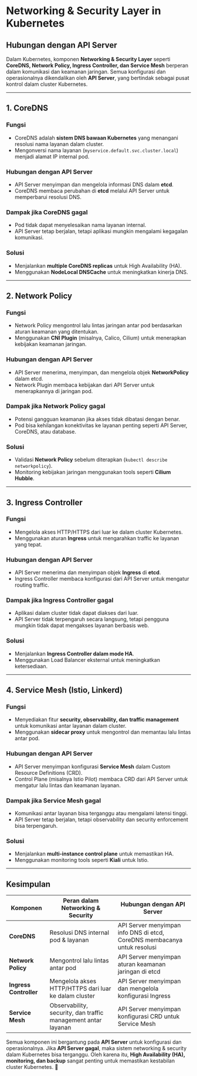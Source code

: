 # Networking & Security Layer in Kubernetes

## Hubungan dengan API Server
Dalam Kubernetes, komponen **Networking & Security Layer** seperti **CoreDNS, Network Policy, Ingress Controller, dan Service Mesh** berperan dalam komunikasi dan keamanan jaringan. Semua konfigurasi dan operasionalnya dikendalikan oleh **API Server**, yang bertindak sebagai pusat kontrol dalam cluster Kubernetes.

---

## 1. CoreDNS
### **Fungsi**
- CoreDNS adalah **sistem DNS bawaan Kubernetes** yang menangani resolusi nama layanan dalam cluster.
- Mengonversi nama layanan (`myservice.default.svc.cluster.local`) menjadi alamat IP internal pod.

### **Hubungan dengan API Server**
- API Server menyimpan dan mengelola informasi DNS dalam **etcd**.
- CoreDNS membaca perubahan di **etcd** melalui API Server untuk memperbarui resolusi DNS.

### **Dampak jika CoreDNS gagal**
- Pod tidak dapat menyelesaikan nama layanan internal.
- API Server tetap berjalan, tetapi aplikasi mungkin mengalami kegagalan komunikasi.

### **Solusi**
- Menjalankan **multiple CoreDNS replicas** untuk High Availability (HA).
- Menggunakan **NodeLocal DNSCache** untuk meningkatkan kinerja DNS.

---

## 2. Network Policy
### **Fungsi**
- Network Policy mengontrol lalu lintas jaringan antar pod berdasarkan aturan keamanan yang ditentukan.
- Menggunakan **CNI Plugin** (misalnya, Calico, Cilium) untuk menerapkan kebijakan keamanan jaringan.

### **Hubungan dengan API Server**
- API Server menerima, menyimpan, dan mengelola objek **NetworkPolicy** dalam etcd.
- Network Plugin membaca kebijakan dari API Server untuk menerapkannya di jaringan pod.

### **Dampak jika Network Policy gagal**
- Potensi gangguan keamanan jika akses tidak dibatasi dengan benar.
- Pod bisa kehilangan konektivitas ke layanan penting seperti API Server, CoreDNS, atau database.

### **Solusi**
- Validasi **Network Policy** sebelum diterapkan (`kubectl describe networkpolicy`).
- Monitoring kebijakan jaringan menggunakan tools seperti **Cilium Hubble**.

---

## 3. Ingress Controller
### **Fungsi**
- Mengelola akses HTTP/HTTPS dari luar ke dalam cluster Kubernetes.
- Menggunakan aturan **Ingress** untuk mengarahkan traffic ke layanan yang tepat.

### **Hubungan dengan API Server**
- API Server menerima dan menyimpan objek **Ingress** di **etcd**.
- Ingress Controller membaca konfigurasi dari API Server untuk mengatur routing traffic.

### **Dampak jika Ingress Controller gagal**
- Aplikasi dalam cluster tidak dapat diakses dari luar.
- API Server tidak terpengaruh secara langsung, tetapi pengguna mungkin tidak dapat mengakses layanan berbasis web.

### **Solusi**
- Menjalankan **Ingress Controller dalam mode HA**.
- Menggunakan Load Balancer eksternal untuk meningkatkan ketersediaan.

---

## 4. Service Mesh (Istio, Linkerd)
### **Fungsi**
- Menyediakan fitur **security, observability, dan traffic management** untuk komunikasi antar layanan dalam cluster.
- Menggunakan **sidecar proxy** untuk mengontrol dan memantau lalu lintas antar pod.

### **Hubungan dengan API Server**
- API Server menyimpan konfigurasi **Service Mesh** dalam Custom Resource Definitions (CRD).
- Control Plane (misalnya Istio Pilot) membaca CRD dari API Server untuk mengatur lalu lintas dan keamanan layanan.

### **Dampak jika Service Mesh gagal**
- Komunikasi antar layanan bisa terganggu atau mengalami latensi tinggi.
- API Server tetap berjalan, tetapi observability dan security enforcement bisa terpengaruh.

### **Solusi**
- Menjalankan **multi-instance control plane** untuk memastikan HA.
- Menggunakan monitoring tools seperti **Kiali** untuk Istio.

---

## Kesimpulan
| **Komponen**         | **Peran dalam Networking & Security** | **Hubungan dengan API Server** |
|----------------------|--------------------------------|--------------------------------|
| **CoreDNS**         | Resolusi DNS internal pod & layanan | API Server menyimpan info DNS di etcd, CoreDNS membacanya untuk resolusi |
| **Network Policy**  | Mengontrol lalu lintas antar pod | API Server menyimpan aturan keamanan jaringan di etcd |
| **Ingress Controller** | Mengelola akses HTTP/HTTPS dari luar ke dalam cluster | API Server menyimpan dan mengelola konfigurasi Ingress |
| **Service Mesh**    | Observability, security, dan traffic management antar layanan | API Server menyimpan konfigurasi CRD untuk Service Mesh |

Semua komponen ini bergantung pada **API Server** untuk konfigurasi dan operasionalnya. Jika **API Server gagal**, maka sistem networking & security dalam Kubernetes bisa terganggu. Oleh karena itu, **High Availability (HA), monitoring, dan backup** sangat penting untuk memastikan kestabilan cluster Kubernetes. 🚀
